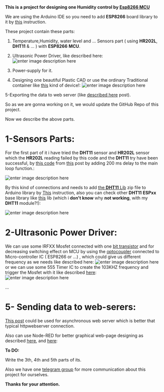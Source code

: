 **This is a project for designing one Humidity control by [**Esp8266 MCU**][1]**

We are using the Arduino IDE so you need to add **ESP8266** board library to it by [this][2] instruction.


These project contain these parts:

 1. Temperature,Humidity, water level and ... Sensors part ( using **HR202L**, **DHT11** & ... ) with **ESP8266** **MCU**. 
 2.  Ultrasonic Power Driver, like described here:
![enter image description here][3]

 3. Power-supply for it.
 4. Designing one beautiful Plastic CAD or use the ordinary Traditional container like [this][4] kind of device!:
![enter image description here][5]

5-Exporting the data to web server (like [described here][6] post).

So as we are gonna working on it, we would update the GitHub Repo of this project.

Now we describe the above parts.

# 1-Sensors Parts:

For the first part of it i have tried the **DHT11** sensor and **HR202L** sensor which the **HR202L**  reading failed by this code and the **DHT11** try have been successful, by [this code][7] from [this][8] post by adding 200 ms delay to the main loop function.:

![enter image description here][9]

By this kind of connections and needs to add [the **DHT11** Lib][10] zip file to Arduino library by [This][11] instruction, also you can check other **DHT11** **ESPxx** base library like [this][12] lib (which i **don't know** why **not working**, with my **DHT11** module?!):

![enter image description here][13]

# **2-Ultrasonic Power Driver:**

We can use some IRFXX Mosfet connected with one [bjt transistor][14] and for decreasing switching effect on MCU by using the [optocoupler][15] connected to Micro-controller IC ( ESP8266 or ...) , which could give us different frequency as we needs like described here:
![enter image description here][16]
or we can use some 555 Timer IC to create the 103KHZ frequency and trigger the Mosfet with it like described [here][17]:
![enter image description here][18]

...


# 5- Sending data to web-serers:

[This post][6] could be used for asynchronous web server which is better that typical httpwebserver connection.

Also can use Node-RED for better graphical web-page designing as described [here][19], and [here][20]:


**To DO:** 

Write the 3th, 4th and 5th parts of its.

Also we have one [telegram group][21] for more communication about this project for ourselves.

**Thanks for your attention.**


  [1]: https://en.wikipedia.org/wiki/ESP8266
  [2]: https://www.youtube.com/watch?v=OC9wYhv6juM
  [3]: https://i.stack.imgur.com/nYkRG.jpg
  [4]: https://grabcad.com/library/148447
  [5]: https://i.stack.imgur.com/6n5cR.jpg
  [6]: https://randomnerdtutorials.com/esp8266-dht11dht22-temperature-and-humidity-web-server-with-arduino-ide/
  [7]: https://github.com/GSH-Open-source-projects/Esp8266-Home-Humidity-device/blob/master/DHT_ESP8266/DHT_ESP8266.ino
  [8]: https://www.electronicwings.com/nodemcu/dht11-sensor-interfacing-with-nodemcu
  [9]: https://i.stack.imgur.com/QS8sh.png
  [10]: https://github.com/markruys/arduino-DHT/archive/master.zip
  [11]: https://www.youtube.com/watch?v=jMSic83Prs8
  [12]: https://github.com/beegee-tokyo/DHTesp/blob/master/examples/DHT_ESP8266/DHT_ESP8266.ino
  [13]: https://i.stack.imgur.com/kDTwT.png
  [14]: https://en.wikipedia.org/wiki/Bipolar_junction_transistor
  [15]: https://en.wikipedia.org/wiki/Opto-isolator
  [16]: https://i.stack.imgur.com/uox8i.jpg
  [17]: https://www.instructables.com/id/Make-Your-Own-Super-Simple-Ultrasonic-Mist-Maker/
  [18]: https://i.stack.imgur.com/jsKph.png
  [19]: https://medium.com/@varuldcube100/display-temperature-and-humidity-sensor-data-in-node-red-dashboard-using-esp8266-and-mqtt-node-da8b49cdc33b
  [20]: https://medium.com/@rjrajbir24/iot-long-range-temperature-and-humidity-sensor-using-node-red-dde2fa23929a
  [21]: https://t.me/joinchat/CKfLihtRUUbOkM-mKniJww
